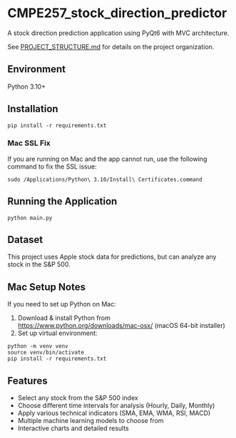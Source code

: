 # CMPE257_stock_direction_predictor

A stock direction prediction application using PyQt6 with MVC architecture.

See [PROJECT_STRUCTURE.md](PROJECT_STRUCTURE.md) for details on the project organization.

## Environment

Python 3.10+

## Installation

```
pip install -r requirements.txt
```

### Mac SSL Fix

If you are running on Mac and the app cannot run, use the following command to fix the SSL issue:

```
sudo /Applications/Python\ 3.10/Install\ Certificates.command
```

## Running the Application

```
python main.py
```

## Dataset

This project uses Apple stock data for predictions, but can analyze any stock in the S&P 500.

## Mac Setup Notes

If you need to set up Python on Mac:

1. Download & install Python from https://www.python.org/downloads/mac-osx/ (macOS 64-bit installer)
2. Set up virtual environment:

```
python -m venv venv
source venv/bin/activate
pip install -r requirements.txt
```

## Features

- Select any stock from the S&P 500 index
- Choose different time intervals for analysis (Hourly, Daily, Monthly)
- Apply various technical indicators (SMA, EMA, WMA, RSI, MACD)
- Multiple machine learning models to choose from
- Interactive charts and detailed results
